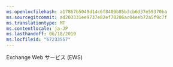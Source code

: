 ```yaml
---
ms.openlocfilehash: a17867b5049d14c6f8409b85b3cb6d37e59370ba
ms.sourcegitcommit: ad203331ee9737e82ef70206ac04eeb72a5f9c7f
ms.translationtype: MT
ms.contentlocale: ja-JP
ms.lasthandoff: 06/18/2019
ms.locfileid: "67233557"
---
```

Exchange Web サービス (EWS)